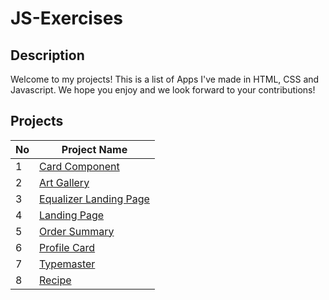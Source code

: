 # JS-Exercises

## Description
Welcome to my projects! This is a list of Apps I've made in HTML, CSS and Javascript. We hope you enjoy and we look forward to your contributions!

## Projects
| No  | Project Name  |
| ------------- | ------------- |
| 1 | <a href="https://github.com/baikoo/JS-Exercises/tree/main/card-component">Card Component</a> |
| 2 | <a href="https://github.com/baikoo/JS-Exercises/tree/main/art-gallery">Art Gallery</a> |
| 3 | <a href="https://github.com/baikoo/JS-Exercises/tree/main/equalizer-landing-page">Equalizer Landing Page</a> |
| 4 | <a href="https://github.com/baikoo/JS-Exercises/tree/main/landingpage">Landing Page</a> | 
| 5 | <a href="https://github.com/baikoo/JS-Exercises/tree/main/order-summary">Order Summary</a> | 
| 6 | <a href="https://github.com/baikoo/JS-Exercises/tree/main/profile-card">Profile Card</a> | 
| 7 | <a href="https://github.com/baikoo/JS-Exercises/tree/main/typemaster">Typemaster</a> | 
| 8 | <a href="https://github.com/baikoo/JS-Exercises/tree/main/recipe">Recipe</a> | 
